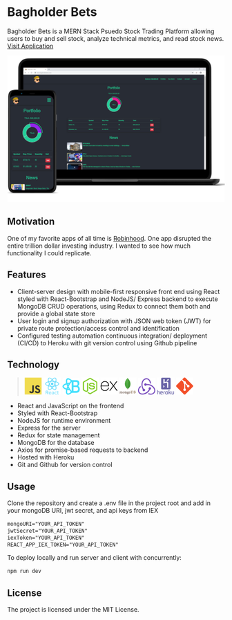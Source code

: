# Bagholder Bets

Bagholder Bets is a MERN Stack Psuedo Stock Trading Platform allowing users to buy and sell stock, analyze technical metrics, and read stock news.
[Visit Application](http://www.bagholderbets.com)

![alt text](/client/src/assets/Bagholdersbetslaptop1.png)

## Motivation

One of my favorite apps of all time is [Robinhood](https://robinhood.com/). One app disrupted the entire trillion dollar investing industry. I wanted to see how much functionality I could replicate.

## Features

- Client-server design with mobile-first responsive front end using React styled with React-Bootstrap and NodeJS/ Express backend to execute MongoDB CRUD operations, using Redux to connect them both and provide a global state store
- User login and signup authorization with JSON web token (JWT) for private route protection/access control and identification
- Configured testing automation continuous integration/ deployment (CI/CD) to Heroku with git version control using Github pipeline

## Technology

> <img src="/client/src/assets/js.svg" width="40px"> <img src="/client/src/assets/react.svg" width="40px"> <img src="/client/src/assets/react-bootstrap.png" width="40px"> <img src="/client/src/assets/node.svg" width="40px"> <img src="/client/src/assets/express.svg" width="40px"> <img src="/client/src/assets/mongodb.svg" width="40px"> <img src="/client/src/assets/redux.png" width="40px"> <img src="/client/src/assets/heroku.svg" width="40px"> <img src="/client/src/assets/git.svg" width="40px">

- React and JavaScript on the frontend
- Styled with React-Bootstrap
- NodeJS for runtime environment
- Express for the server
- Redux for state management
- MongoDB for the database
- Axios for promise-based requests to backend
- Hosted with Heroku
- Git and Github for version control

## Usage

Clone the repository and create a .env file in the project root and add in your mongoDB URI, jwt secret, and api keys from IEX

```text
mongoURI="YOUR_API_TOKEN"
jwtSecret="YOUR_API_TOKEN"
iexToken="YOUR_API_TOKEN"
REACT_APP_IEX_TOKEN="YOUR_API_TOKEN"
```

To deploy locally and run server and client with concurrently:

```javascript
npm run dev
```

## License

The project is licensed under the MIT License.
